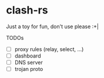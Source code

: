 # clash-rs
Just a toy for fun, don't use please :+|

TODOs
- [ ] proxy rules (relay, select, ...)
- [ ] dashboard
- [ ] DNS server
- [ ] trojan proto